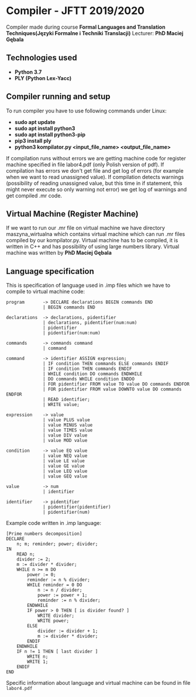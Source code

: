 # Compiler - JFTT 2019/2020
Compiler made during course <b>Formal Languages and Translation Techniques(Języki Formalne i Techniki Translacji)</b> Lecturer: <b>PhD Maciej Gębala</b>

## Technologies used
- <b>Python 3.7</b>
- <b>PLY (Python Lex-Yacc)</b>

## Compiler running and setup
To run compiler you have to use following commands under Linux:

- <b>sudo apt update</b>
- <b>sudo apt install python3</b>
- <b>sudo apt install python3-pip</b>
- <b>pip3 install ply</b>
- <b>python3 kompilator.py <input_file_name> <output_file_name></b>

If compilation runs without errors we are getting machine code for register machine specified in file labor4.pdf (only Polish version of pdf).
If compilation has errors we don't get file and get log of errors (for example when we want to read unassigned value).
If compilation detects warnings (possibility of reading unassigned value, but this time in if statement, this might never execute so only warning not error) we get log of warnings and get compiled .mr code.

## Virtual Machine (Register Machine)
If we want to run our .mr file on virtual machine we have directory maszyna_wirtualna which contains virtual machine which can run .mr files compiled by our kompilator.py. Virtual machine has to be compiled, it is written in C++ and has possibility of using large numbers library. Virtual machine was written by <b>PhD Maciej Gębala</b>

## Language specification
This is specification of language used in .imp files which we have to compile to virtual machine code: 

	program       -> DECLARE declarations BEGIN commands END
				  | BEGIN commands END

	declarations  -> declarations, pidentifier
				  | declarations, pidentifier(num:num)
				  | pidentifier
				  | pidentifier(num:num)

	commands      -> commands command
				  | command

	command       -> identifier ASSIGN expression;
				  | IF condition THEN commands ELSE commands ENDIF
				  | IF condition THEN commands ENDIF
				  | WHILE condition DO commands ENDWHILE
				  | DO commands WHILE condition ENDDO
				  | FOR pidentifier FROM value TO value DO commands ENDFOR
				  | FOR pidentifier FROM value DOWNTO value DO commands ENDFOR
				  | READ identifier;
				  | WRITE value;

	expression    -> value
				  | value PLUS value
				  | value MINUS value
				  | value TIMES value
				  | value DIV value
				  | value MOD value

	condition     -> value EQ value
				  | value NEQ value
				  | value LE value
				  | value GE value
				  | value LEQ value
				  | value GEQ value

	value         -> num
				  | identifier

	identifier    -> pidentifier
				  | pidentifier(pidentifier)
				  | pidentifier(num)
			  


Example code written in .imp language:

    [Prime numbers decomposition]
    DECLARE
        n; m; reminder; power; divider;
    IN
        READ n;
        divider := 2;
        m := divider * divider;
        WHILE n >= m DO
            power := 0;
            reminder := n % divider;
            WHILE reminder = 0 DO
                n := n / divider;
                power := power + 1;
                reminder := n % divider;
            ENDWHILE
            IF power > 0 THEN [ is divider found? ]
                WRITE divider;
                WRITE power;
            ELSE
                divider := divider + 1;
                m := divider * divider;
            ENDIF
        ENDWHILE
        IF n != 1 THEN [ last divider ]
            WRITE n;
            WRITE 1;
        ENDIF
    END

Specific information about language and virtual machine can be found in file `labor4.pdf`
